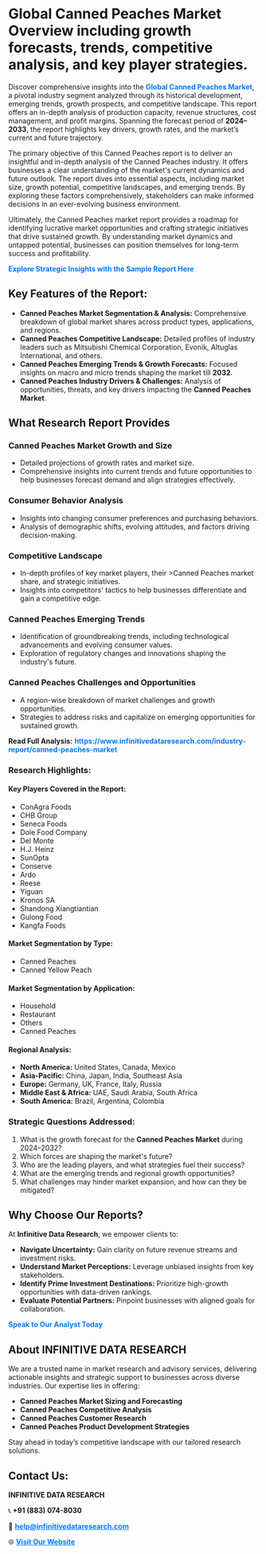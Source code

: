 <h1>Global Canned Peaches Market Overview including growth forecasts, trends, competitive analysis, and key player strategies.</h1>
<p>
Discover comprehensive insights into the 
<a href="https://www.infinitivedataresearch.com/industry-report/canned-peaches-market" rel="dofollow" style="color: #007BFF; text-decoration: none;"><strong>Global Canned Peaches Market</strong></a>, a pivotal industry segment analyzed through its historical development, emerging trends, growth prospects, and competitive landscape. This report offers an in-depth analysis of production capacity, revenue structures, cost management, and profit margins. Spanning the forecast period of <strong>2024–2033</strong>, the report highlights key drivers, growth rates, and the market’s current and future trajectory.
</p>
<p>
The primary objective of this Canned Peaches report is to deliver an insightful and in-depth analysis of the Canned Peaches industry. It offers businesses a clear understanding of the market's current dynamics and future outlook. The report dives into essential aspects, including market size, growth potential, competitive landscapes, and emerging trends. By exploring these factors comprehensively, stakeholders can make informed decisions in an ever-evolving business environment.
</p>
<p>
Ultimately, the Canned Peaches market report provides a roadmap for identifying lucrative market opportunities and crafting strategic initiatives that drive sustained growth. By understanding market dynamics and untapped potential, businesses can position themselves for long-term success and profitability.
</p>
<p>
<a href="https://www.infinitivedataresearch.com/request-sample/reportId=112419" style="color: #007BFF; text-decoration: none;"><strong>Explore Strategic Insights with the Sample Report Here</strong></a>
</p>

<h2>Key Features of the Report:</h2>
<ul>
<li><strong>Canned Peaches Market Segmentation & Analysis:</strong> Comprehensive breakdown of global market shares across product types, applications, and regions.</li>
<li><strong>Canned Peaches Competitive Landscape:</strong> Detailed profiles of industry leaders such as Mitsubishi Chemical Corporation, Evonik, Altuglas International, and others.</li>
<li><strong>Canned Peaches Emerging Trends & Growth Forecasts:</strong> Focused insights on macro and micro trends shaping the market till <strong>2032</strong>.</li>
<li><strong>Canned Peaches Industry Drivers & Challenges:</strong> Analysis of opportunities, threats, and key drivers impacting the <strong>Canned Peaches Market</strong>.</li>
</ul>

<h2>What Research Report Provides</h2>
<h3>Canned Peaches Market Growth and Size</h3>
<ul>
<li>Detailed projections of growth rates and market size.</li>
<li>Comprehensive insights into current trends and future opportunities to help businesses forecast demand and align strategies effectively.</li>
</ul>

<h3>Consumer Behavior Analysis</h3>
<ul>
<li>Insights into changing consumer preferences and purchasing behaviors.</li>
<li>Analysis of demographic shifts, evolving attitudes, and factors driving decision-making.</li>
</ul>

<h3>Competitive Landscape</h3>
<ul>
<li>In-depth profiles of key market players, their >Canned Peaches market share, and strategic initiatives.</li>
<li>Insights into competitors' tactics to help businesses differentiate and gain a competitive edge.</li>
</ul>

<h3>Canned Peaches Emerging Trends</h3>
<ul>
<li>Identification of groundbreaking trends, including technological advancements and evolving consumer values.</li>
<li>Exploration of regulatory changes and innovations shaping the industry's future.</li>
</ul>

<h3>Canned Peaches Challenges and Opportunities</h3>
<ul>
<li>A region-wise breakdown of market challenges and growth opportunities.</li>
<li>Strategies to address risks and capitalize on emerging opportunities for sustained growth.</li>
</ul>
<p><strong>Read Full Analysis:</strong> <a href="https://www.infinitivedataresearch.com/industry-report/canned-peaches-market" rel="dofollow" style="color: #007BFF; text-decoration: none;"><strong>https://www.infinitivedataresearch.com/industry-report/canned-peaches-market</strong></a></p>
<h3>Research Highlights:</h3>
<h4>Key Players Covered in the Report:</h4>
<ul><li>ConAgra Foods</li><li>CHB Group</li><li>Seneca Foods</li><li>Dole Food Company</li><li>Del Monte</li><li>H.J. Heinz</li><li>SunOpta</li><li>Conserve</li><li>Ardo</li><li>Reese</li><li>Yiguan</li><li>Kronos SA</li><li>Shandong Xiangtiantian</li><li>Gulong Food</li><li>Kangfa Foods</li></ul>
<h4>Market Segmentation by Type:</h4>
<ul><li>Canned Peaches</li><li>Canned Yellow Peach</li></ul>
<h4>Market Segmentation by Application:</h4>
<ul><li>Household</li><li>Restaurant</li><li>Others</li><li>Canned Peaches</li></ul>

<h4>Regional Analysis:</h4>
<ul>
<li><strong>North America:</strong> United States, Canada, Mexico</li>
<li><strong>Asia-Pacific:</strong> China, Japan, India, Southeast Asia</li>
<li><strong>Europe:</strong> Germany, UK, France, Italy, Russia</li>
<li><strong>Middle East & Africa:</strong> UAE, Saudi Arabia, South Africa</li>
<li><strong>South America:</strong> Brazil, Argentina, Colombia</li>
</ul>

<h3>Strategic Questions Addressed:</h3>
<ol>
<li>What is the growth forecast for the <strong>Canned Peaches Market</strong> during 2024–2032?</li>
<li>Which forces are shaping the market's future?</li>
<li>Who are the leading players, and what strategies fuel their success?</li>
<li>What are the emerging trends and regional growth opportunities?</li>
<li>What challenges may hinder market expansion, and how can they be mitigated?</li>
</ol>

<h2>Why Choose Our Reports?</h2>
<p>At <strong>Infinitive Data Research</strong>, we empower clients to:</p>
<ul>
<li><strong>Navigate Uncertainty:</strong> Gain clarity on future revenue streams and investment risks.</li>
<li><strong>Understand Market Perceptions:</strong> Leverage unbiased insights from key stakeholders.</li>
<li><strong>Identify Prime Investment Destinations:</strong> Prioritize high-growth opportunities with data-driven rankings.</li>
<li><strong>Evaluate Potential Partners:</strong> Pinpoint businesses with aligned goals for collaboration.</li>
</ul>
<p><a href="https://www.infinitivedataresearch.com/industry-report/canned-peaches-market" rel="dofollow" style="color: #007BFF; text-decoration: none;"><strong>Speak to Our Analyst Today</strong></a></p>

<h2>About INFINITIVE DATA RESEARCH</h2>
<p>We are a trusted name in market research and advisory services, delivering actionable insights and strategic support to businesses across diverse industries. Our expertise lies in offering:</p>
<ul>
<li><strong>Canned Peaches Market Sizing and Forecasting</strong></li>
<li><strong>Canned Peaches Competitive Analysis</strong></li>
<li><strong>Canned Peaches Customer Research</strong></li>
<li><strong>Canned Peaches Product Development Strategies</strong></li>
</ul>
<p>Stay ahead in today’s competitive landscape with our tailored research solutions.</p>

<h2>Contact Us:</h2>
<p><strong>INFINITIVE DATA RESEARCH</strong></p>
<p>📞 <strong>+91 (883) 074-8030</strong></p>
<p>📧 <strong><a href="mailto:help@infinitivedataresearch.com" style="color: #007BFF;">help@infinitivedataresearch.com</a></strong></p>
<p>🌐 <strong><a href="https://www.infinitivedataresearch.com" rel="dofollow" style="color: #007BFF;">Visit Our Website</a></strong></p>